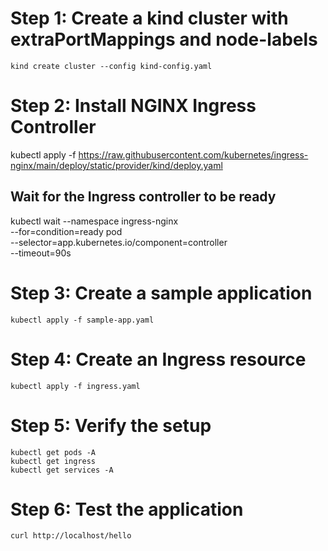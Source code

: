 # Step 1: Create a kind cluster with extraPortMappings and node-labels

```
kind create cluster --config kind-config.yaml
```

# Step 2: Install NGINX Ingress Controller
kubectl apply -f https://raw.githubusercontent.com/kubernetes/ingress-nginx/main/deploy/static/provider/kind/deploy.yaml

## Wait for the Ingress controller to be ready
kubectl wait --namespace ingress-nginx \
  --for=condition=ready pod \
  --selector=app.kubernetes.io/component=controller \
  --timeout=90s

# Step 3: Create a sample application

```
kubectl apply -f sample-app.yaml
```

# Step 4: Create an Ingress resource

```
kubectl apply -f ingress.yaml
```

# Step 5: Verify the setup
```
kubectl get pods -A
kubectl get ingress
kubectl get services -A
```

# Step 6: Test the application
```
curl http://localhost/hello
```
